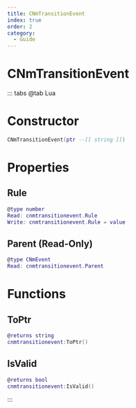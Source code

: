 ```yaml
---
title: CNmTransitionEvent
index: true
order: 2
category:
  - Guide
---
```


# CNmTransitionEvent

::: tabs
@tab Lua
# Constructor
```lua
CNmTransitionEvent(ptr --[[ string ]])
```
# Properties
## Rule 
```lua
@type number
Read: cnmtransitionevent.Rule
Write: cnmtransitionevent.Rule = value
```
## Parent (Read-Only)
```lua
@type CNmEvent
Read: cnmtransitionevent.Parent
```
# Functions
## ToPtr
```lua
@returns string
cnmtransitionevent:ToPtr()
```
## IsValid
```lua
@returns bool
cnmtransitionevent:IsValid()
```

:::